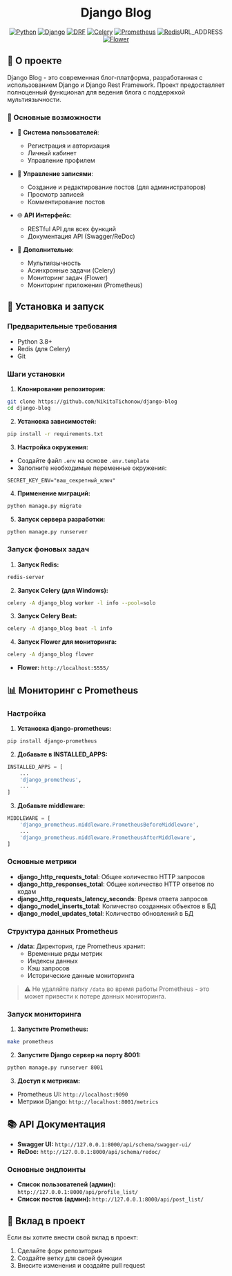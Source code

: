 <div align="center">

# Django Blog

[![Python](https://img.shields.io/badge/Python-3.8%2B-blue)](https://www.python.org/)
[![Django](https://img.shields.io/badge/Django-4.0%2B-green)](https://www.djangoproject.com/)
[![DRF](https://img.shields.io/badge/DRF-3.12%2B-red)](https://www.django-rest-framework.org/)
[![Celery](https://img.shields.io/badge/Celery-5.3.4-brightgreen)](https://docs.celeryq.dev/)
[![Prometheus](https://img.shields.io/badge/Prometheus-2.45.0-orange)](https://prometheus.io/)
[![Redis](https://img.shields.io/badge/Redis-7.2.3-red)](https://redis.io/)URL_ADDRESS
[![Flower](URL_ADDRESS.shields.io/badge/Flower-2.0.0-blueviolet)](URL_ADDRESS.readthedocs.io/)

</div>

## 📝 О проекте

Django Blog - это современная блог-платформа, разработанная с использованием Django и Django Rest Framework. Проект предоставляет полноценный функционал для ведения блога с поддержкой мультиязычности.

### 🔑 Основные возможности

- 👤 **Система пользователей**:
  - Регистрация и авторизация
  - Личный кабинет
  - Управление профилем

- 📝 **Управление записями**:
  - Создание и редактирование постов (для администраторов)
  - Просмотр записей
  - Комментирование постов

- 🌐 **API Интерфейс**:
  - RESTful API для всех функций
  - Документация API (Swagger/ReDoc)

- 🔄 **Дополнительно**:
  - Мультиязычность
  - Асинхронные задачи (Celery)
  - Мониторинг задач (Flower)
  - Мониторинг приложения (Prometheus)

## 🚀 Установка и запуск

### Предварительные требования

- Python 3.8+
- Redis (для Celery)
- Git

### Шаги установки

1. **Клонирование репозитория:**
```bash
git clone https://github.com/NikitaTichonow/django-blog
cd django-blog
```

2. **Установка зависимостей:**
```bash
pip install -r requirements.txt
```

3. **Настройка окружения:**
- Создайте файл `.env` на основе `.env.template`
- Заполните необходимые переменные окружения:
```env
SECRET_KEY_ENV="ваш_секретный_ключ"
```

4. **Применение миграций:**
```bash
python manage.py migrate
```

5. **Запуск сервера разработки:**
```bash
python manage.py runserver
```

### Запуск фоновых задач

1. **Запуск Redis:**
```bash
redis-server
```

2. **Запуск Celery (для Windows):**
```bash
celery -A django_blog worker -l info --pool=solo
```

3. **Запуск Celery Beat:**
```bash
celery -A django_blog beat -l info
```

4. **Запуск Flower для мониторинга:**
```bash
celery -A django_blog flower
```
- **Flower:** `http://localhost:5555/`

## 📊 Мониторинг с Prometheus

### Настройка

1. **Установка django-prometheus:**
```bash
pip install django-prometheus
```

2. **Добавьте в INSTALLED_APPS:**
```python
INSTALLED_APPS = [
    ...
    'django_prometheus',
    ...
]
```

3. **Добавьте middleware:**
```python
MIDDLEWARE = [
    'django_prometheus.middleware.PrometheusBeforeMiddleware',
    ...
    'django_prometheus.middleware.PrometheusAfterMiddleware',
]
```

### Основные метрики

- **django_http_requests_total**: Общее количество HTTP запросов
- **django_http_responses_total**: Общее количество HTTP ответов по кодам
- **django_http_requests_latency_seconds**: Время ответа запросов
- **django_model_inserts_total**: Количество созданных объектов в БД
- **django_model_updates_total**: Количество обновлений в БД

### Структура данных Prometheus

- **/data**: Директория, где Prometheus хранит:
  - Временные ряды метрик
  - Индексы данных
  - Кэш запросов
  - Исторические данные мониторинга

> ⚠️ Не удаляйте папку `/data` во время работы Prometheus - это может привести к потере данных мониторинга.

### Запуск мониторинга

1. **Запустите Prometheus:**
```bash
make prometheus
```

2. **Запустите Django сервер на порту 8001:**
```bash
python manage.py runserver 8001
```

3. **Доступ к метрикам:**
- Prometheus UI: `http://localhost:9090`
- Метрики Django: `http://localhost:8001/metrics`

## 📚 API Документация

- **Swagger UI:** `http://127.0.0.1:8000/api/schema/swagger-ui/`
- **ReDoc:** `http://127.0.0.1:8000/api/schema/redoc/`

### Основные эндпоинты

- **Список пользователей (админ):** `http://127.0.0.1:8000/api/profile_list/`
- **Список постов (админ):** `http://127.0.0.1:8000/api/post_list/`

## 🤝 Вклад в проект

Если вы хотите внести свой вклад в проект:

1. Сделайте форк репозитория
2. Создайте ветку для своей функции
3. Внесите изменения и создайте pull request


